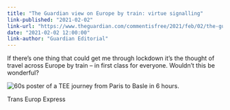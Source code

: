 ```yaml
---
title: "The Guardian view on Europe by train: virtue signalling"
link-published: "2021-02-02"
link-url: "https://www.theguardian.com/commentisfree/2021/feb/02/the-guardian-view-on-europe-by-train-virtue-signalling"
date: "2021-02-02 12:00:00"
link-author: "Guardian Editorial"
---
```



If there’s one thing that could get me through lockdown it’s the thought of travel across Europe by train – in first class for everyone. Wouldn’t this be wonderful?

![60s poster of a TEE journey from Paris to Basle in 6 hours.](https://thisdaysportion.com/images/tee-edelweiss.jpg "60s poster of a TEE journey from Paris to Basle in 6 hours.")
<figcaption>Trans Europ Express</figcaption>


